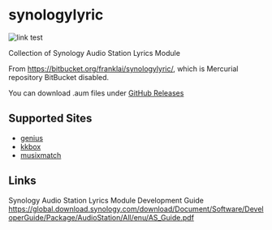 # synologylyric
![link test](https://github.com/franklai/synologylyric/workflows/CI/badge.svg)

Collection of Synology Audio Station Lyrics Module

From https://bitbucket.org/franklai/synologylyric/, which is Mercurial repository BitBucket disabled.

You can download .aum files under [GitHub Releases](https://github.com/franklai/synologylyric/releases)

## Supported Sites
* [genius](https://genius.com/)
* [kkbox](https://www.kkbox.com/)
* [musixmatch](https://www.musixmatch.com/)

## Links
Synology Audio Station Lyrics Module Development Guide
https://global.download.synology.com/download/Document/Software/DeveloperGuide/Package/AudioStation/All/enu/AS_Guide.pdf



